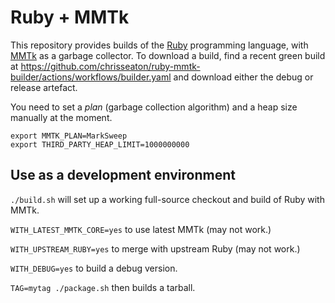 # Ruby + MMTk

This repository provides builds of the [Ruby](https://www.ruby-lang.org/)
programming language, with [MMTk](https://www.mmtk.io/) as a garbage collector.
To download a build, find a recent green build at
https://github.com/chrisseaton/ruby-mmtk-builder/actions/workflows/builder.yaml
and download either the debug or release artefact.

You need to set a *plan* (garbage collection algorithm) and a heap size
manually at the moment.

```
export MMTK_PLAN=MarkSweep
export THIRD_PARTY_HEAP_LIMIT=1000000000
```

## Use as a development environment

`./build.sh` will set up a working full-source checkout and build of Ruby with
MMTk.

`WITH_LATEST_MMTK_CORE=yes` to use latest MMTk (may not work.)

`WITH_UPSTREAM_RUBY=yes` to merge with upstream Ruby (may not work.)

`WITH_DEBUG=yes` to build a debug version.

`TAG=mytag ./package.sh` then builds a tarball.
